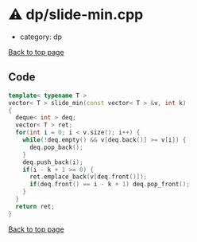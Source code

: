 <!-- mathjax config similar to math.stackexchange -->
<script type="text/javascript" async
  src="https://cdnjs.cloudflare.com/ajax/libs/mathjax/2.7.5/MathJax.js?config=TeX-MML-AM_CHTML">
</script>
<script type="text/x-mathjax-config">
  MathJax.Hub.Config({
    TeX: { equationNumbers: { autoNumber: "AMS" }},
    tex2jax: {
      inlineMath: [ ['$','$'] ],
      processEscapes: true
    },
    "HTML-CSS": { matchFontHeight: false },
    displayAlign: "left",
    displayIndent: "2em"
  });
</script>

<script type="text/javascript" src="https://cdnjs.cloudflare.com/ajax/libs/jquery/3.4.1/jquery.min.js"></script>
<script src="https://cdn.jsdelivr.net/npm/jquery-balloon-js@1.1.2/jquery.balloon.min.js" integrity="sha256-ZEYs9VrgAeNuPvs15E39OsyOJaIkXEEt10fzxJ20+2I=" crossorigin="anonymous"></script>
<script type="text/javascript" src="../../assets/js/copy-button.js"></script>
<link rel="stylesheet" href="../../assets/css/copy-button.css" />


# :warning: dp/slide-min.cpp
* category: dp


[Back to top page](../../index.html)



## Code
```cpp
template< typename T >
vector< T > slide_min(const vector< T > &v, int k)
{
  deque< int > deq;
  vector< T > ret;
  for(int i = 0; i < v.size(); i++) {
    while(!deq.empty() && v[deq.back()] >= v[i]) {
      deq.pop_back();
    }
    deq.push_back(i);
    if(i - k + 1 >= 0) {
      ret.emplace_back(v[deq.front()]);
      if(deq.front() == i - k + 1) deq.pop_front();
    }
  }
  return ret;
}

```

[Back to top page](../../index.html)

